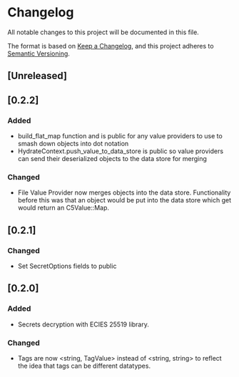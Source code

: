 # Changelog
All notable changes to this project will be documented in this file.

The format is based on [Keep a Changelog](https://keepachangelog.com/en/1.0.0/),
and this project adheres to [Semantic Versioning](https://semver.org/spec/v2.0.0.html).

## [Unreleased]

## [0.2.2]

### Added
- build_flat_map function and is public for any value providers to use to smash down objects into dot notation
- HydrateContext.push_value_to_data_store is public so value providers can send their deserialized objects to the data store for merging

### Changed
- File Value Provider now merges objects into the data store. Functionality before this was that an object would be put into the data store which get would return an C5Value::Map.

## [0.2.1]

### Changed
- Set SecretOptions fields to public

## [0.2.0]

### Added
- Secrets decryption with ECIES 25519 library.

### Changed
- Tags are now <string, TagValue> instead of <string, string> to reflect the idea that tags can be different datatypes.